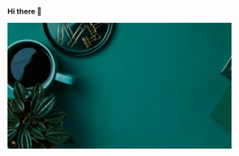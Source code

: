 ### Hi there 👋

<!--
**Pav-Ini/Pav-Ini** is a ✨ _special_ ✨ repository because its `README.md` (this file) appears on your GitHub profile.

Here are some ideas to get you started:

- 🔭 I’m currently working on ...
- 🌱 I’m currently learning ...
- 👯 I’m looking to collaborate on ...
- 🤔 I’m looking for help with ...
- 💬 Ask me about ...
- 📫 How to reach me: ...
- 😄 Pronouns: ...
- ⚡ Fun fact: ...
-->
![Welcome message!](https://github.com/Pav-Ini/Pav-Ini/blob/main/meow%20there.gif?raw=true "Welcome kittens")
